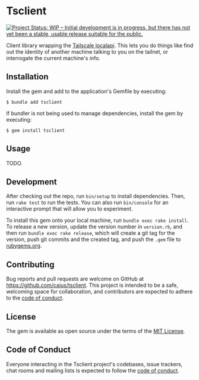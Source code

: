 # Tsclient

[![Project Status: WIP – Initial development is in progress, but there has not yet been a stable, usable release suitable for the public.](https://www.repostatus.org/badges/latest/wip.svg)](https://www.repostatus.org/#wip)

Client library wrapping the [Tailscale localapi][localapi]. This lets you do things like find out the identity of another machine talking to you on the tailnet, or interrogate the current machine's info.

[localapi]: https://github.com/tailscale/tailscale/blob/main/ipn/localapi/localapi.go

## Installation

Install the gem and add to the application's Gemfile by executing:

    $ bundle add tsclient

If bundler is not being used to manage dependencies, install the gem by executing:

    $ gem install tsclient

## Usage

TODO.

## Development

After checking out the repo, run `bin/setup` to install dependencies. Then, run `rake test` to run the tests. You can also run `bin/console` for an interactive prompt that will allow you to experiment.

To install this gem onto your local machine, run `bundle exec rake install`. To release a new version, update the version number in `version.rb`, and then run `bundle exec rake release`, which will create a git tag for the version, push git commits and the created tag, and push the `.gem` file to [rubygems.org](https://rubygems.org).

## Contributing

Bug reports and pull requests are welcome on GitHub at https://github.com/caius/tsclient. This project is intended to be a safe, welcoming space for collaboration, and contributors are expected to adhere to the [code of conduct](https://github.com/caius/tsclient/blob/main/CODE_OF_CONDUCT.md).

## License

The gem is available as open source under the terms of the [MIT License](https://opensource.org/licenses/MIT).

## Code of Conduct

Everyone interacting in the Tsclient project's codebases, issue trackers, chat rooms and mailing lists is expected to follow the [code of conduct](https://github.com/caius/tsclient/blob/main/CODE_OF_CONDUCT.md).
